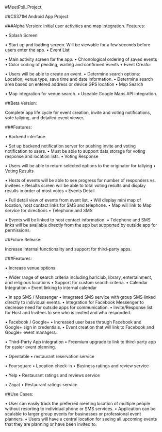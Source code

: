 #MeetPoll_Project

##CS371M Android App Project

###Alpha Version: Initial user activities and map integration. Features:

• Splash Screen

• Start up and loading screen. Will be viewable for a few seconds before users enter the app.
• Event List

• Main activity screen for the app.
• Chronological ordering of saved events
• Color coding of pending, waiting and confirmed events 
• Event Creator

• Users will be able to create an event.
• Determine search options: Location, venue type, save time and date information.
• Determine search area based on entered address or device GPS location
• Map Search

• Map integration for venue search. 
• Useable Google Maps API integration.

##Beta Version:

Complete app life cycle for event creation, invite and voting notifications, vote tallying, and detailed event viewer.

###Features:

• Backend interface

• Set up backend notification server for pushing invite and voting notification to users. 
• Must be able to support data storage for voting response and location lists.
• Voting Response

• Users will be able to return selected options to the originator for tallying
• Voting Results

• Hosts of events will be able to see progress for number of responders vs. invitees
• Results screen will be able to total voting results and display results in order of most votes
• Events Detail

• Full detail view of events from event list.
• Will display mini map of location, host contact links for SMS and telephone.
• Map will link to Map service for directions
• Telephone and SMS

• Events will be linked to host contact information. • Telephone and SMS links will be available directly from the app but supported by outside app for permissions.

##Future Release:

Increase internal functionality and support for third-party apps.

###Features:

• Increase venue options

• Wider range of search criteria including bar/club, library, entertainment, and religious locations
• Support for custom search criteria.
• Calendar Integration • Event linking to internal calendar

• In app SMS / Messenger • Integrated SMS service with group SMS linked directly to individual events. • Integration for Facebook Messenger to decrease need for outside apps for communication. • Invite/Response list for Host and Invitees to see who is invited and who responded.

• Facebook / Google+ • Increased user base through Facebook and Google+ sign in credentials. • Event creation that will link to Facebook and Google+ event managers.

• Third-Party App integration • Freemium upgrade to link to third-party app for easier event planning.

• Opentable • restaurant reservation service

• Foursquare • Location check-in • Business ratings and review service

• Yelp • Restaurant ratings and reviews service

• Zagat • Restaurant ratings service.

##Use Cases:

• User can easily track the preferred meeting location of multiple people without resorting to individual phone or SMS services.
• Application can be scalable to larger group events for businesses or professional event planners.
• Users will have a central location for seeing all upcoming events that they are planning or have been invited to.
